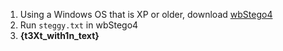 1. Using a Windows OS that is XP or older, download [wbStego4](http://www.bailer.at/wbstego/wbs42i.zip)
2. Run `steggy.txt` in wbStego4
3. **{t3Xt_with1n_text}**
